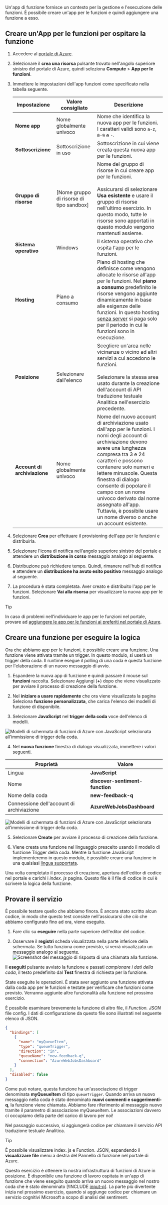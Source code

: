  Un'app di funzione fornisce un contesto per la gestione e l'esecuzione delle funzioni. È possibile creare un'app per le funzioni e quindi aggiungere una funzione a esso. 

## <a name="create-a-function-app-to-host-our-function"></a>Creare un'App per le funzioni per ospitare la funzione

1. Accedere al [portale di Azure](https://portal.azure.com/?azure-portal=true).

1. Selezionare il **crea una risorsa** pulsante trovato nell'angolo superiore sinistro del portale di Azure, quindi seleziona **Compute** > **App per le funzioni**.

1. Immettere le impostazioni dell'app funzioni come specificato nella tabella seguente.

    | Impostazione      | Valore consigliato  | Descrizione                                        |
    | ------------ |  ------- | -------------------------------------------------- |
    | **Nome app** | Nome globalmente univoco | Nome che identifica la nuova app per le funzioni. I caratteri validi sono `a-z`, `0-9` e `-`.  | 
    | **Sottoscrizione** | Sottoscrizione in uso | Sottoscrizione in cui viene creata questa nuova app per le funzioni. | 
    | **Gruppo di risorse**|  <rgn>[Nome gruppo di risorse di tipo sandbox]</rgn> | Nome del gruppo di risorse in cui creare app per le funzioni.<br/><br/>Assicurarsi di selezionare **Usa esistente** e usare il gruppo di risorse nell'ultimo esercizio. In questo modo, tutte le risorse sono apportati in questo modulo vengono mantenuti assieme. | 
    | **Sistema operativo** | Windows | Il sistema operativo che ospita l'app per le funzioni.  |
    | **Hosting** |   Piano a consumo | Piano di hosting che definisce come vengono allocate le risorse all'app per le funzioni. Nel **piano a consumo** predefinito le risorse vengono aggiunte dinamicamente in base alle esigenze delle funzioni. In questo hosting [senza server](https://azure.microsoft.com/overview/serverless-computing/) si paga solo per il periodo in cui le funzioni sono in esecuzione.   |
    | **Posizione** | Selezionare dall'elenco | Scegliere un'[area](https://azure.microsoft.com/regions/) nelle vicinanze o vicino ad altri servizi a cui accedono le funzioni.<br/><br/>Selezionare la stessa area usato durante la creazione dell'account di API traduzione testuale Analitica nell'esercizio precedente. |
    | **Account di archiviazione** |  Nome globalmente univoco |  Nome del nuovo account di archiviazione usato dall'app per le funzioni. I nomi degli account di archiviazione devono avere una lunghezza compresa tra 3 e 24 caratteri e possono contenere solo numeri e lettere minuscole. Questa finestra di dialogo consente di popolare il campo con un nome univoco derivato dal nome assegnato all'app. Tuttavia, è possibile usare un nome diverso o anche un account esistente. |

1. Selezionare **Crea** per effettuare il provisioning dell'app per le funzioni e distribuirla.

1. Selezionare l'icona di notifica nell'angolo superiore sinistro del portale e attendere un **distribuzione in corso** messaggio analogo al seguente.

1. Distribuzione può richiedere tempo. Quindi, rimanere nell'hub di notifica e attendere un **distribuzione ha avuto esito positivo** messaggio analogo al seguente.

1. La procedura è stata completata. Aver creato e distribuito l'app per le funzioni. Selezionare **Vai alla risorsa** per visualizzare la nuova app per le funzioni.

> [!TIP]
> In caso di problemi nell'individuare le app per le funzioni nel portale, provare ad [aggiungere le app per le funzioni ai preferiti nel portale di Azure](https://docs.microsoft.com/en-us/azure/azure-functions/functions-how-to-use-azure-function-app-settings#favorite).

## <a name="create-a-function-to-execute-our-logic"></a>Creare una funzione per eseguire la logica

Ora che abbiamo app per le funzioni, è possibile creare una funzione. Una funzione viene attivata tramite un trigger. In questo modulo, si userà un trigger della coda. Il runtime esegue il polling di una coda e questa funzione per l'elaborazione di un nuovo messaggio di avvio.

1. Espandere la nuova app di funzione e quindi passare il mouse sul **funzioni** raccolta. Selezionare Aggiungi (__+__) dopo che viene visualizzato per avviare il processo di creazione della funzione.

1. Nel **iniziare a usare rapidamente** che ora viene visualizzata la pagina Seleziona **funzione personalizzata**, che carica l'elenco dei modelli di funzione di disponibile.

1. Selezionare **JavaScript** nel **trigger della coda** voce dell'elenco di modelli.

![Modelli di schermata di funzioni di Azure con JavaScript selezionata all'immissione di trigger della coda.](../media/quickstart-select-queue-trigger.png)

4. Nel **nuova funzione** finestra di dialogo visualizzata, immettere i valori seguenti.

|Proprietà  |Valore  |
|---------|---------|
|Lingua     |   **JavaScript**      |
|Nome     |   **discover-sentiment-function**      |
|Nome della coda     |   **new-feedback-q**      |
|Connessione dell'account di archiviazione        |  **AzureWebJobsDashboard**       |

![Modelli di schermata di funzioni di Azure con JavaScript selezionata all'immissione di trigger della coda.](../media/new-function-dialog.png)

5. Selezionare **Create** per avviare il processo di creazione della funzione.

1. Viene creata una funzione nel linguaggio prescelto usando il modello di funzione Trigger della coda. Mentre la funzione JavaScript implementeremo in questo modulo, è possibile creare una funzione in una qualsiasi [lingua supportata](https://docs.microsoft.com/azure/azure-functions/supported-languages).

Una volta completato il processo di creazione, apertura dell'editor di codice nel portale e carichi i *index. js* pagina. Questo file è il file di codice in cui è scrivere la logica della funzione.

## <a name="try-it-out"></a>Provare il servizio

È possibile testare quello che abbiamo finora. È ancora stato scritto alcun codice, in modo che questo test consiste nell'assicurarsi che ciò che abbiamo configurato fino ad ora, viene eseguito.

1. Fare clic su **eseguire** nella parte superiore dell'editor del codice.

1. Osservare il **registri** scheda visualizzata nella parte inferiore della schermata. Se tutto funziona come previsto, si verrà visualizzato un messaggio analogo al seguente.
    ![Screenshot del messaggio di risposta di una chiamata alla funzione.](../media/func-default-run.PNG)

Il **eseguiti** pulsante avviato la funzione e passati *campionare i dati della coda*, il testo predefinito dal **Test** finestra di richiesta per la funzione.

State eseguite le operazioni. È stata aver aggiunto una funzione attivata dalla coda app per le funzioni e testate per verificare che funzioni come previsto. Verranno aggiunte altre funzionalità alla funzione nel prossimo esercizio.

È possibile esaminare brevemente la funzione di altro file, il *Function. JSON* file config. I dati di configurazione da questo file sono illustrati nel seguente elenco di JSON.

```json
{
  "bindings": [
    {
      "name": "myQueueItem",
      "type": "queueTrigger",
      "direction": "in",
      "queueName": "new-feedback-q",
      "connection": "AzureWebJobsDashboard"
    }
  ],
  "disabled": false
}
```

Come può notare, questa funzione ha un'associazione di trigger denominata **myQueueItem** di tipo `queueTrigger`. Quando arriva un nuovo messaggio nella coda è stato denominato **nuovi commenti e suggerimenti-q**, la funzione viene chiamata. Abbiamo fare riferimento al messaggio nuovo tramite il parametro di associazione myQueueItem. Le associazioni davvero ci occupiamo della parte del carico di lavoro per noi!

Nel passaggio successivo, si aggiungerà codice per chiamare il servizio API traduzione testuale Analitica.

> [!TIP]
> È possibile visualizzare index. js e Function. JSON, espandendo il **visualizzare file** menu a destra del Pannello di funzione nel portale di Azure.

Questo esercizio è ottenere la nostra infrastruttura di funzioni di Azure in posizione. È disponibile una funzione di lavoro ospitata in un'app di funzione che viene eseguito quando arriva un nuovo messaggio nel nostro coda che è stato denominato [!INCLUDE [input-q](./q-name-input.md)]. La parte più divertente inizia nel prossimo esercizio, quando si aggiunge codice per chiamare un servizio cognitivi Microsoft a scopo di analisi del sentiment.